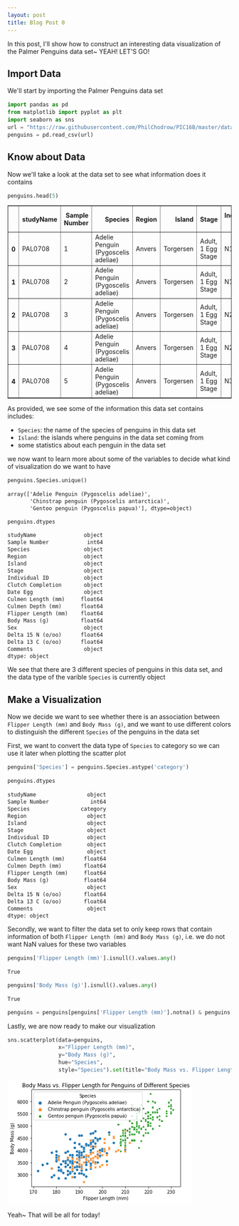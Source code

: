 ```yaml
---
layout: post
title: Blog Post 0
---
```


In this post, I'll show how to construct an interesting data visualization of the Palmer Penguins data set~ YEAH! LET'S GO!

## Import Data

We'll start by importing the Palmer Penguins data set 


```python
import pandas as pd
from matplotlib import pyplot as plt
import seaborn as sns 
url = "https://raw.githubusercontent.com/PhilChodrow/PIC16B/master/datasets/palmer_penguins.csv"
penguins = pd.read_csv(url)
```

## Know about Data
Now we'll take a look at the data set to see what information does it contains 


```python
penguins.head(5)
```




<div>
<style scoped>
    .dataframe tbody tr th:only-of-type {
        vertical-align: middle;
    }

    .dataframe tbody tr th {
        vertical-align: top;
    }

    .dataframe thead th {
        text-align: right;
    }
</style>
<table border="1" class="dataframe">
  <thead>
    <tr style="text-align: right;">
      <th></th>
      <th>studyName</th>
      <th>Sample Number</th>
      <th>Species</th>
      <th>Region</th>
      <th>Island</th>
      <th>Stage</th>
      <th>Individual ID</th>
      <th>Clutch Completion</th>
      <th>Date Egg</th>
      <th>Culmen Length (mm)</th>
      <th>Culmen Depth (mm)</th>
      <th>Flipper Length (mm)</th>
      <th>Body Mass (g)</th>
      <th>Sex</th>
      <th>Delta 15 N (o/oo)</th>
      <th>Delta 13 C (o/oo)</th>
      <th>Comments</th>
    </tr>
  </thead>
  <tbody>
    <tr>
      <th>0</th>
      <td>PAL0708</td>
      <td>1</td>
      <td>Adelie Penguin (Pygoscelis adeliae)</td>
      <td>Anvers</td>
      <td>Torgersen</td>
      <td>Adult, 1 Egg Stage</td>
      <td>N1A1</td>
      <td>Yes</td>
      <td>11/11/07</td>
      <td>39.1</td>
      <td>18.7</td>
      <td>181.0</td>
      <td>3750.0</td>
      <td>MALE</td>
      <td>NaN</td>
      <td>NaN</td>
      <td>Not enough blood for isotopes.</td>
    </tr>
    <tr>
      <th>1</th>
      <td>PAL0708</td>
      <td>2</td>
      <td>Adelie Penguin (Pygoscelis adeliae)</td>
      <td>Anvers</td>
      <td>Torgersen</td>
      <td>Adult, 1 Egg Stage</td>
      <td>N1A2</td>
      <td>Yes</td>
      <td>11/11/07</td>
      <td>39.5</td>
      <td>17.4</td>
      <td>186.0</td>
      <td>3800.0</td>
      <td>FEMALE</td>
      <td>8.94956</td>
      <td>-24.69454</td>
      <td>NaN</td>
    </tr>
    <tr>
      <th>2</th>
      <td>PAL0708</td>
      <td>3</td>
      <td>Adelie Penguin (Pygoscelis adeliae)</td>
      <td>Anvers</td>
      <td>Torgersen</td>
      <td>Adult, 1 Egg Stage</td>
      <td>N2A1</td>
      <td>Yes</td>
      <td>11/16/07</td>
      <td>40.3</td>
      <td>18.0</td>
      <td>195.0</td>
      <td>3250.0</td>
      <td>FEMALE</td>
      <td>8.36821</td>
      <td>-25.33302</td>
      <td>NaN</td>
    </tr>
    <tr>
      <th>3</th>
      <td>PAL0708</td>
      <td>4</td>
      <td>Adelie Penguin (Pygoscelis adeliae)</td>
      <td>Anvers</td>
      <td>Torgersen</td>
      <td>Adult, 1 Egg Stage</td>
      <td>N2A2</td>
      <td>Yes</td>
      <td>11/16/07</td>
      <td>NaN</td>
      <td>NaN</td>
      <td>NaN</td>
      <td>NaN</td>
      <td>NaN</td>
      <td>NaN</td>
      <td>NaN</td>
      <td>Adult not sampled.</td>
    </tr>
    <tr>
      <th>4</th>
      <td>PAL0708</td>
      <td>5</td>
      <td>Adelie Penguin (Pygoscelis adeliae)</td>
      <td>Anvers</td>
      <td>Torgersen</td>
      <td>Adult, 1 Egg Stage</td>
      <td>N3A1</td>
      <td>Yes</td>
      <td>11/16/07</td>
      <td>36.7</td>
      <td>19.3</td>
      <td>193.0</td>
      <td>3450.0</td>
      <td>FEMALE</td>
      <td>8.76651</td>
      <td>-25.32426</td>
      <td>NaN</td>
    </tr>
  </tbody>
</table>
</div>



As provided, we see some of the information this data set contains includes:
- `Species`: the name of the species of penguins in this data set
- `Island`: the islands where penguins in the data set coming from 
- some statistics about each penguin in the data set

we now want to learn more about some of the variables to decide what kind of visualization do we want to have


```python
penguins.Species.unique()
```




    array(['Adelie Penguin (Pygoscelis adeliae)',
           'Chinstrap penguin (Pygoscelis antarctica)',
           'Gentoo penguin (Pygoscelis papua)'], dtype=object)




```python
penguins.dtypes
```




    studyName               object
    Sample Number            int64
    Species                 object
    Region                  object
    Island                  object
    Stage                   object
    Individual ID           object
    Clutch Completion       object
    Date Egg                object
    Culmen Length (mm)     float64
    Culmen Depth (mm)      float64
    Flipper Length (mm)    float64
    Body Mass (g)          float64
    Sex                     object
    Delta 15 N (o/oo)      float64
    Delta 13 C (o/oo)      float64
    Comments                object
    dtype: object



We see that there are 3 different species of penguins in this data set, and the data type of the varible `Species` is currently object

## Make a Visualization
Now we decide we want to see whether there is an association between `Flipper Length (mm)` and `Body Mass (g)`, and we want to use different colors to distinguish the different `Species` of the penguins in the data set

First, we want to convert the data type of `Species` to category so we can use it later when plotting the scatter plot


```python
penguins['Species'] = penguins.Species.astype('category')
```


```python
penguins.dtypes
```




    studyName                object
    Sample Number             int64
    Species                category
    Region                   object
    Island                   object
    Stage                    object
    Individual ID            object
    Clutch Completion        object
    Date Egg                 object
    Culmen Length (mm)      float64
    Culmen Depth (mm)       float64
    Flipper Length (mm)     float64
    Body Mass (g)           float64
    Sex                      object
    Delta 15 N (o/oo)       float64
    Delta 13 C (o/oo)       float64
    Comments                 object
    dtype: object



Secondly, we want to filter the data set to only keep rows that contain information of both `Flipper Length (mm)` and `Body Mass (g)`, i.e. we do not want NaN values for these two variables


```python
penguins['Flipper Length (mm)'].isnull().values.any()
```




    True




```python
penguins['Body Mass (g)'].isnull().values.any()
```




    True




```python
penguins = penguins[penguins['Flipper Length (mm)'].notna() & penguins['Body Mass (g)'].notna()]
```

Lastly, we are now ready to make our visualization


```python
sns.scatterplot(data=penguins, 
                x="Flipper Length (mm)", 
                y="Body Mass (g)", 
                hue="Species", 
                style="Species").set(title="Body Mass vs. Flipper Length for Penguins of Different Species")
```
![Blog_Post_0_penguins.png](/images/Blog_Post_0_penguins.png)


Yeah~ That will be all for today!
